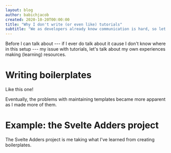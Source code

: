```yaml
---
layout: blog
author: babichjacob
created: 2020-10-20T00:00:00
title: "Why I don't write (or even like) tutorials"
subtitle: "We as developers already know communication is hard, so let's skip that step."
---
```


Before I can talk about --- if I ever do talk about it cause I don't know where in this setup --- my issue with tutorials, let's talk about my own experiences making (learning) resources.

# Writing boilerplates
Like this one!

Eventually, the problems with maintaining templates became more apparent as I made more of them.

# Example: the Svelte Adders project
The Svelte Adders project is me taking what I've learned from creating boilerplates.
